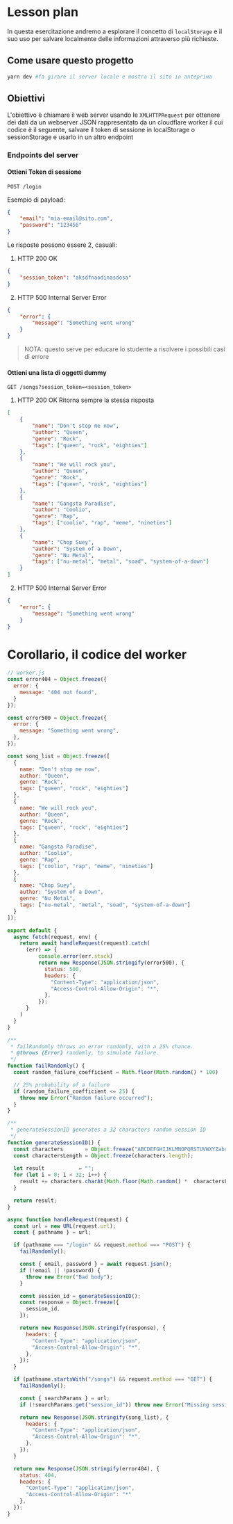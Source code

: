 # Lesson plan
  
In questa esercitazione andremo a esplorare il concetto di `localStorage` e
il suo uso per salvare localmente delle informazioni attraverso più richieste.

## Come usare questo progetto

``` bash
yarn dev #fa girare il server locale e mostra il sito in anteprima
```

## Obiettivi

L'obiettivo è chiamare il web server usando le `XMLHTTPRequest` per ottenere dei dati da un webserver JSON rappresentato da un cloudflare worker il cui codice è il seguente, salvare il token di sessione in localStorage o sessionStorage e usarlo in un altro endpoint

### Endpoints del server

#### Ottieni Token di sessione

`POST /login`

Esempio di payload: 
``` JSON
{
    "email": "mia-email@sito.com",
    "password": "123456"
}
```

Le risposte possono essere 2, casuali:

1. HTTP 200 OK
```JSON
{
    "session_token": "aksdfnaodinasdosa"
}
```
2. HTTP 500 Internal Server Error
```JSON
{
    "error": {
        "message": "Something went wrong"
    }
}
```

> NOTA: questo serve per educare lo studente a risolvere i possibili casi di errore

#### Ottieni una lista di oggetti dummy

`GET /songs?session_token=<session_token>`

1. HTTP 200 OK
Ritorna sempre la stessa risposta
``` JSON
[
    {
        "name": "Don't stop me now",
        "author": "Queen",
        "genre": "Rock",
        "tags": ["queen", "rock", "eighties"]
    },
    {
        "name": "We will rock you",
        "author": "Queen",
        "genre": "Rock",
        "tags": ["queen", "rock", "eighties"]
    },
    {
        "name": "Gangsta Paradise",
        "author": "Coolio",
        "genre": "Rap",
        "tags": ["coolio", "rap", "meme", "nineties"]
    },
    {
        "name": "Chop Suey",
        "author": "System of a Down",
        "genre": "Nu Metal",
        "tags": ["nu-metal", "metal", "soad", "system-of-a-down"]
    }
]
```
2. HTTP 500 Internal Server Error
``` JSON
{
    "error": {
        "message": "Something went wrong"
    }
}
```

# Corollario, il codice del worker

``` js
// worker.js
const error404 = Object.freeze({
  error: {
    message: "404 not found",
  }
});

const error500 = Object.freeze({
  error: {
    message: "Something went wrong",
  },
});

const song_list = Object.freeze([
  {
    name: "Don't stop me now",
    author: "Queen",
    genre: "Rock",
    tags: ["queen", "rock", "eighties"]
  },
  {
    name: "We will rock you",
    author: "Queen",
    genre: "Rock",
    tags: ["queen", "rock", "eighties"]
  },
  {
    name: "Gangsta Paradise",
    author: "Coolio",
    genre: "Rap",
    tags: ["coolio", "rap", "meme", "nineties"]
  },
  {
    name: "Chop Suey",
    author: "System of a Down",
    genre: "Nu Metal",
    tags: ["nu-metal", "metal", "soad", "system-of-a-down"]
  }
]);

export default {
  async fetch(request, env) {
    return await handleRequest(request).catch(
      (err) => {
          console.error(err.stack)
          return new Response(JSON.stringify(error500), { 
            status: 500,
            headers: {
              "Content-Type": "application/json",
              "Access-Control-Allow-Origin": "*",
            },
          });
      }
    )
  }
}

/**
 * failRandomly throws an error randomly, with a 25% chance.
 * @throws {Error} randomly, to simulate failure.
 */
function failRandomly() {
  const random_failure_coefficient = Math.floor(Math.random() * 100)

  // 25% probability of a failure
  if (random_failure_coefficient <= 25) {
    throw new Error("Random failure occurred");
  }
}

/**
 * generateSessionID generates a 32 characters random session ID
 */
function generateSessionID() {
  const characters       = Object.freeze("ABCDEFGHIJKLMNOPQRSTUVWXYZabcdefghijklmnopqrstuvwxyz0123456789");
  const charactersLength = Object.freeze(characters.length);
    
  let result           = "";
  for (let i = 0; i < 32; i++) {
    result += characters.charAt(Math.floor(Math.random() *  charactersLength));
  }

  return result;
}

async function handleRequest(request) {
  const url = new URL(request.url);
  const { pathname } = url;

  if (pathname === "/login" && request.method === "POST") {
    failRandomly();

    const { email, password } = await request.json();
    if (!email || !password) {
      throw new Error("Bad body");
    } 

    const session_id = generateSessionID();
    const response = Object.freeze({
      session_id,
    });

    return new Response(JSON.stringify(response), {
      headers: { 
        "Content-Type": "application/json",
        "Access-Control-Allow-Origin": "*",
      },
    });
  }

  if (pathname.startsWith("/songs") && request.method === "GET") {
    failRandomly();

    const { searchParams } = url;
    if (!searchParams.get("session_id")) throw new Error("Missing session ID");

    return new Response(JSON.stringify(song_list), {
      headers: { 
        "Content-Type": "application/json",
        "Access-Control-Allow-Origin": "*",
      },
    });
  }

  return new Response(JSON.stringify(error404), { 
    status: 404,
    headers: { 
      "Content-Type": "application/json",
      "Access-Control-Allow-Origin": "*"
    },
  });
}
```